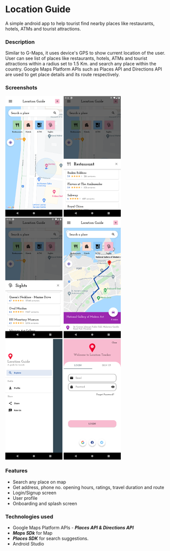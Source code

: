 # Location Guide
A simple android app to help tourist find nearby places like restaurants, hotels, ATMs and tourist attractions.

### Description
Similar to G-Maps, it uses device's GPS to show current location of the user. User can see list of places like restaurants, hotels, ATMs and tourist attractions within a radius set to 1.5 Km. and search any place within the country. Google Maps Platform APIs such as Places API and Directions API are used to get place details and its route respectively.

### Screenshots
<img src="https://github.com/lookthisisaddy/Location-Guide/blob/master/app/screenshots/explore.png" width="180" height="380">
<img src="https://github.com/lookthisisaddy/Location-Guide/blob/master/app/screenshots/restaurant.png" width="180" height="380">
<img src="https://github.com/lookthisisaddy/Location-Guide/blob/master/app/screenshots/sights.png" width="180" height="380">
<img src="https://github.com/lookthisisaddy/Location-Guide/blob/master/app/screenshots/polyline.png" width="180" height="380">
<img src="https://github.com/lookthisisaddy/Location-Guide/blob/master/app/screenshots/drawer.png" width="180" height="380">
<img src="https://github.com/lookthisisaddy/Location-Guide/blob/master/app/screenshots/login.png" width="180" height="380">


### Features
- Search any place on map
- Get address, phone no. opening hours, ratings, travel duration and route
- Login/Signup screen
- User profile
- Onboarding and splash screen

### Technologies used
- Google Maps Platform APIs - ***Places API & Directions API***
- ***Maps SDk*** for Map
- ***Places SDK*** for search suggestions.
- Android Studio


 
